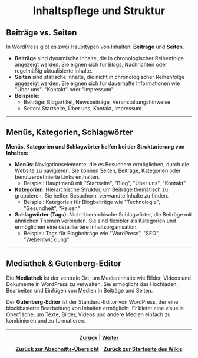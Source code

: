 # <p align="center">Inhaltspflege und Struktur</p>

## Beiträge vs. Seiten

In WordPress gibt es zwei Haupttypen von Inhalten: **Beiträge** und **Seiten**.

- **Beiträge** sind dynamische Inhalte, die in chronologischer Reihenfolge angezeigt werden. Sie eignen sich für Blogs, Nachrichten oder regelmäßig aktualisierte Inhalte.
- **Seiten** sind statische Inhalte, die nicht in chronologischer Reihenfolge angezeigt werden. Sie eignen sich für dauerhafte Informationen wie "Über uns", "Kontakt" oder "Impressum".
- **Beispiele**:
  - Beiträge: Blogartikel, Newsbeiträge, Veranstaltungshinweise
  - Seiten: Startseite, Über uns, Kontakt, Impressum

---

## Menüs, Kategorien, Schlagwörter

**Menüs, Kategorien und Schlagwörter helfen bei der Strukturierung von Inhalten:**

- **Menüs**: Navigationselemente, die es Besuchern ermöglichen, durch die Website zu navigieren. Sie können Seiten, Beiträge, Kategorien oder benutzerdefinierte Links enthalten.
  - Beispiel: Hauptmenü mit "Startseite", "Blog", "Über uns", "Kontakt"
- **Kategorien**: Hierarchische Struktur, um Beiträge thematisch zu gruppieren. Sie helfen Besuchern, verwandte Inhalte zu finden.
  - Beispiel: Kategorien für Blogbeiträge wie "Technologie", "Gesundheit", "Reisen"
- **Schlagwörter (Tags)**: Nicht-hierarchische Schlagwörter, die Beiträge mit ähnlichen Themen verbinden. Sie sind flexibler als Kategorien und ermöglichen eine detailliertere Inhaltsorganisation.
  - Beispiel: Tags für Blogbeiträge wie "WordPress", "SEO", "Webentwicklung"

---

## Mediathek & Gutenberg-Editor

Die **Mediathek** ist der zentrale Ort, um Medieninhalte wie Bilder, Videos und Dokumente in WordPress zu verwalten. Sie ermöglicht das Hochladen, Bearbeiten und Einfügen von Medien in Beiträge und Seiten.

Der **Gutenberg-Editor** ist der Standard-Editor von WordPress, der eine blockbasierte Bearbeitung von Inhalten ermöglicht. Er bietet eine visuelle Oberfläche, um Texte, Bilder, Videos und andere Medien einfach zu kombinieren und zu formatieren.

---

<p align="center">
<a href="/docs/06-entwicklung/08-cms/02-wordpress/02-einrichtung/README.md"><strong>Zurück</strong></a> | 
<a href="/docs/06-entwicklung/08-cms/02-wordpress/04-plugins/README.md"><strong>Weiter</strong></a>
</p>

<p align="center">
<a href="/docs/06-entwicklung/08-cms/02-wordpress/README.md/#dieses-kapitel-beinhaltet-folgende-abschnitte"><strong>Zurück zur Abschnitts-Übersicht</strong></a> | <a href="/docs/00-willkommen/README.md"><strong>Zurück zur Startseite des Wikis</strong></a>
</p>